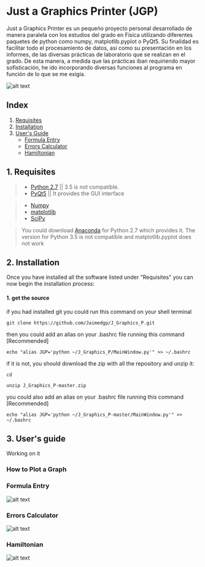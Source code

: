 # Just a Graphics Printer (JGP)

  Just a Graphics Printer es un pequeño proyecto personal desarrollado de manera paralela con los estudios del grado en Física utilizando diferentes paquetes de python como numpy, matplotlib.pyplot o PyQt5. Su finalidad es facilitar todo el procesamiento de datos, así como su presentación en los informes, de las diversas prácticas de laboratorio que se realizan en el grado. De esta manera, a medida que las prácticas iban requiriendo mayor sofisticación, he ido incorporando diversas funciones al programa en función de lo que se me exigía.
  
  ![alt text](/home/jaimedgp/Photos/Screenshot_JGP.png "Logo Title Text 1")

## Index

1. [Requisites](#requisites)
2. [Installation](#installation)
3. [User's Guide](#UserGuide)
	* [Formula Entry](#formulaEntry)
	* [Errors Calculator](#errorsCalculator)
	* [Hamiltonian](#hamiltonian)
  
## <a name="requisites"></a> 1. Requisites
  
>* [Python 2.7](https://www.python.org/download/releases/2.7/) || 3.5 is not compatible.
>* [PyQt5](https://www.riverbankcomputing.com/software/pyqt/download5) || It provides the GUI interface

>* [Numpy](http://www.numpy.org/) 
>* [matplotlib](http://matplotlib.org/) 
>* [SciPy](https://www.scipy.org/install.html)

> You could download [Anaconda](https://www.continuum.io/downloads) for Python 2.7 which provides it. The version for Python 3.5 is not compatible and matplotlib.pyplot does not work

## <a name="installation"></a> 2. Installation

Once you have installed all the software listed under "Requisites" you can now begin the installation process:

#### 1. get the source

if you had installed git you could run this command on your shell terminal

``` shell
git clone https://github.com/Jaimedgp/J_Graphics_P.git
```

then you could add an alias on your .bashrc file running this command [Recommended]

``` shell
echo "alias JGP='python ~/J_Graphics_P/MainWindow.py'" >> ~/.bashrc
```
  
if it is not, you should download the zip with all the repository and unzip it:

``` shell
cd

unzip J_Graphics_P-master.zip
```

you could also add an alias on your .bashrc file running this command [Recommended]

``` shell
echo "alias JGP='python ~/J_Graphics_P-master/MainWindow.py'" >> ~/.bashrc
```

## <a name="UserGuide"></a> 3. User's guide

Working on it

### <a name="PlotaGraph"></a> How to Plot a Graph




### <a name="formulaEntry"></a> Formula Entry

![alt text](/home/jaimedgp/Photos/FormulaEntry.png "Logo Title Text 1")


### <a name="errorsCalculator"></a> Errors Calculator

![alt text](/home/jaimedgp/Photos/ErrorCalc.png "Logo Title Text 1")

#### 

### <a name="hamiltonian"></a> Hamiltonian

![alt text](/home/jaimedgp/Photos/Hamil.png)
